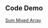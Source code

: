 ## Code Demo
<a href="https://need4swede.github.io/Codewars-JavaScript/sum-mixed-array/index.html">Sum Mixed Array</a>
